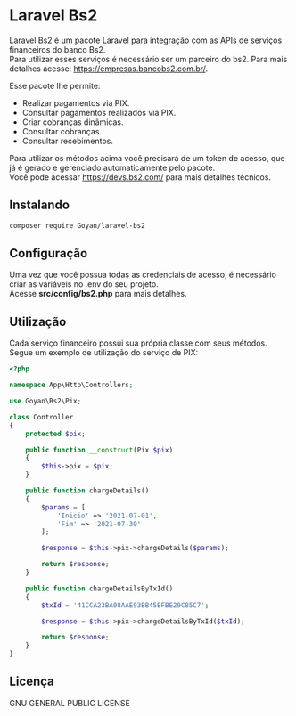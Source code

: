 # Laravel Bs2

Laravel Bs2 é um pacote Laravel para integração com as APIs de serviços financeiros do banco Bs2.
<br>
Para utilizar esses serviços é necessário ser um parceiro do bs2. Para mais detalhes acesse: <https://empresas.bancobs2.com.br/>.

Esse pacote lhe permite:
- Realizar pagamentos via PIX.
- Consultar pagamentos realizados via PIX.
- Criar cobranças dinâmicas.
- Consultar cobranças.
- Consultar recebimentos.

Para utilizar os métodos acima você precisará de um token de acesso, que já é gerado e gerenciado automaticamente pelo pacote.
<br>
Você pode acessar <https://devs.bs2.com/> para mais detalhes técnicos.

## Instalando
```bash
composer require Goyan/laravel-bs2
```

## Configuração
Uma vez que você possua todas as credenciais de acesso, é necessário criar as variáveis no .env do seu projeto.
<br>
Acesse **src/config/bs2.php** para mais detalhes.

## Utilização
Cada serviço financeiro possui sua própria classe com seus métodos.
<br>
Segue um exemplo de utilização do serviço de PIX:

```php
<?php

namespace App\Http\Controllers;

use Goyan\Bs2\Pix;

class Controller
{
    protected $pix;

    public function __construct(Pix $pix)
    {
        $this->pix = $pix;
    }

    public function chargeDetails()
    {
        $params = [
            'Inicio' => '2021-07-01',
            'Fim' => '2021-07-30'
        ];

        $response = $this->pix->chargeDetails($params);

        return $response;
    }

    public function chargeDetailsByTxId()
    {
        $txId = '41CCA23BA08AAE93BB45BFBE29C85C7';

        $response = $this->pix->chargeDetailsByTxId($txId);

        return $response;
    }
}
```

## Licença
GNU GENERAL PUBLIC LICENSE
